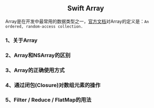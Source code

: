 <h2><center>Swift Array</center></h2>

Array是在开发中最常用的数据类型之一，[官方文档](https://developer.apple.com/documentation/swift/array)对Array的定义是：`An ordered, random-access collection.`


### 1、关于Array


### 2、Array和NSArray的区别


### 3、Array的正确使用方式


### 4、通过闭包(Closure)对数组元素的操作


### 5、Filter / Reduce / FlatMap的用法
